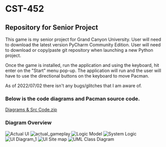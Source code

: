# CST-452
## Repository for Senior Project 




This game is my senior project for Grand Canyon University. 
User will need to download the latest version PyCharm Community Edition.
User will need to download or copy/paste git repository when launching a new Python project. 

Once the game is installed, run the application and using the keyboard, hit enter on the "Start" menu pop-up. 
The application will run and the user will have to use the directional buttons on the keyboard to move Pacman. 

As of 2022/07/02 there isn't any bugs/glitches that I am aware of. 
### Below is the code diagrams and Pacman source code. 
[Diagrams & Src Code.zip](https://github.com/ncramey85/CST-452/files/9035506/Diagrams.Src.Code.zip)

### Diagram Overview 
![Actual UI](https://user-images.githubusercontent.com/35512517/177057525-066ba9cb-19ac-47c6-9ad2-8b933f593045.png)
![actual_gameplay](https://user-images.githubusercontent.com/35512517/177057527-555ae7fc-9488-485d-8b1e-a5dc74aadb69.png)
![Logic Model](https://user-images.githubusercontent.com/35512517/177057529-50934e8f-997e-432f-b6e5-d6033d3da76e.png)
![System Logic](https://user-images.githubusercontent.com/35512517/177057531-21c29f94-1615-4a75-bfc2-893120cdd203.png)
![UI Diagram_1](https://user-images.githubusercontent.com/35512517/177057532-e977a0a6-09e6-4707-8aec-9119135521a0.png)
![UI Site map](https://user-images.githubusercontent.com/35512517/177057533-c744a36d-b3c6-46ce-8680-9583de6c354e.png)
![UML Class Diagram](https://user-images.githubusercontent.com/35512517/177057534-efec00d2-0e81-4480-99e5-5057e1ee4d67.png)


